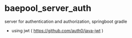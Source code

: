 # baepool_server_auth
server for authentication and authorization, springboot gradle

- using jwt ( https://github.com/auth0/java-jwt )
